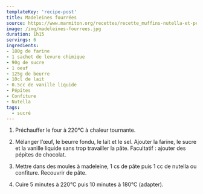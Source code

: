 ```yaml
---
templateKey: 'recipe-post'
title: Madeleines fourrées
source: https://www.marmiton.org/recettes/recette_muffins-nutella-et-pepites-de-chocolat_57089.aspx
image: /img/madeleines-fourrees.jpg
duration: 1h15
servings: 6
ingredients:
- 180g de farine
- 1 sachet de levure chimique
- 90g de sucre
- 1 oeuf
- 125g de beurre
- 10cl de lait
- 0.5cc de vanille liquide
- Pépites
- Confiture
- Nutella
tags:
  - sucré
---
```

1. Préchauffer le four à 220°C à chaleur tournante.

2. Mélanger l’œuf, le beurre fondu, le lait et le sel. Ajouter la farine, le sucre et la vanille liquide sans trop travailler la pâte. Facultatif : ajouter des pépites de chocolat.

3. Mettre dans des moules à madeleine, 1 cs de pâte puis 1 cc de nutella ou confiture. Recouvrir de pâte.

4. Cuire 5 minutes à 220°C puis 10 minutes à 180°C (adapter).

